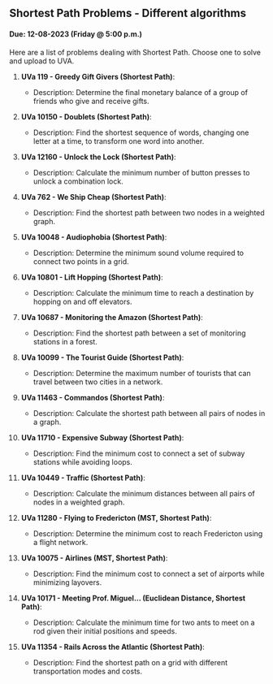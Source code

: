 ## Shortest Path Problems - Different algorithms
#### Due: 12-08-2023 (Friday @ 5:00 p.m.)


Here are a list of problems dealing with Shortest Path. Choose one to solve and upload to UVA.


1. **UVa 119 - Greedy Gift Givers (Shortest Path)**:
   - Description: Determine the final monetary balance of a group of friends who give and receive gifts.

2. **UVa 10150 - Doublets (Shortest Path)**:
   - Description: Find the shortest sequence of words, changing one letter at a time, to transform one word into another.

3. **UVa 12160 - Unlock the Lock (Shortest Path)**:
   - Description: Calculate the minimum number of button presses to unlock a combination lock.

4. **UVa 762 - We Ship Cheap (Shortest Path)**:
   - Description: Find the shortest path between two nodes in a weighted graph.

5. **UVa 10048 - Audiophobia (Shortest Path)**:
   - Description: Determine the minimum sound volume required to connect two points in a grid.

6. **UVa 10801 - Lift Hopping (Shortest Path)**:
   - Description: Calculate the minimum time to reach a destination by hopping on and off elevators.

7. **UVa 10687 - Monitoring the Amazon (Shortest Path)**:
   - Description: Find the shortest path between a set of monitoring stations in a forest.

8. **UVa 10099 - The Tourist Guide (Shortest Path)**:
   - Description: Determine the maximum number of tourists that can travel between two cities in a network.

9. **UVa 11463 - Commandos (Shortest Path)**:
   - Description: Calculate the shortest path between all pairs of nodes in a graph.

10. **UVa 11710 - Expensive Subway (Shortest Path)**:
    - Description: Find the minimum cost to connect a set of subway stations while avoiding loops.

11. **UVa 10449 - Traffic (Shortest Path)**:
    - Description: Calculate the minimum distances between all pairs of nodes in a weighted graph.

12. **UVa 11280 - Flying to Fredericton (MST, Shortest Path)**:
    - Description: Determine the minimum cost to reach Fredericton using a flight network.

13. **UVa 10075 - Airlines (MST, Shortest Path)**:
    - Description: Find the minimum cost to connect a set of airports while minimizing layovers.

14. **UVa 10171 - Meeting Prof. Miguel... (Euclidean Distance, Shortest Path)**:
    - Description: Calculate the minimum time for two ants to meet on a rod given their initial positions and speeds.

15. **UVa 11354 - Rails Across the Atlantic (Shortest Path)**:
    - Description: Find the shortest path on a grid with different transportation modes and costs.
